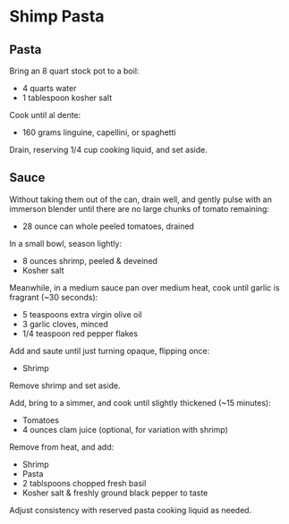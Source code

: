 Shimp Pasta
===========

Pasta
-----

Bring an 8 quart stock pot to a boil:

- 4 quarts water
- 1 tablespoon kosher salt

Cook until al dente:

- 160 grams linguine, capellini, or spaghetti

Drain, reserving 1/4 cup cooking liquid, and set aside.

Sauce
-----

Without taking them out of the can, drain well, and gently pulse with an immerson blender until there are no large chunks of tomato remaining:

- 28 ounce can whole peeled tomatoes, drained

In a small bowl, season lightly:

- 8 ounces shrimp, peeled & deveined
- Kosher salt

Meanwhile, in a medium sauce pan over medium heat, cook until garlic is fragrant (~30 seconds):

- 5 teaspoons extra virgin olive oil
- 3 garlic cloves, minced
- 1/4 teaspoon red pepper flakes

Add and saute until just turning opaque, flipping once:

- Shrimp

Remove shrimp and set aside.

Add, bring to a simmer, and cook until slightly thickened (~15 minutes):

- Tomatoes
- 4 ounces clam juice (optional, for variation with shrimp)

Remove from heat, and add:

- Shrimp
- Pasta
- 2 tablspoons chopped fresh basil
- Kosher salt & freshly ground black pepper to taste

Adjust consistency with reserved pasta cooking liquid as needed.

